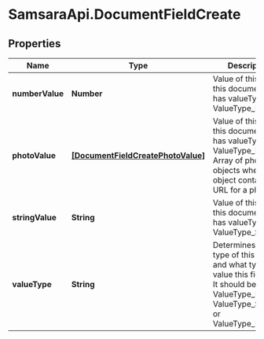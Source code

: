 # SamsaraApi.DocumentFieldCreate

## Properties
Name | Type | Description | Notes
------------ | ------------- | ------------- | -------------
**numberValue** | **Number** | Value of this field if this document field has valueType: ValueType_Number. | [optional] 
**photoValue** | [**[DocumentFieldCreatePhotoValue]**](DocumentFieldCreatePhotoValue.md) | Value of this field if this document field has valueType: ValueType_Photo. Array of photo objects where each object contains a URL for a photo. | [optional] 
**stringValue** | **String** | Value of this field if this document field has valueType: ValueType_String. | [optional] 
**valueType** | **String** | Determines the type of this field and what type of value this field has. It should be either ValueType_Number, ValueType_String, or ValueType_Photo. | 


